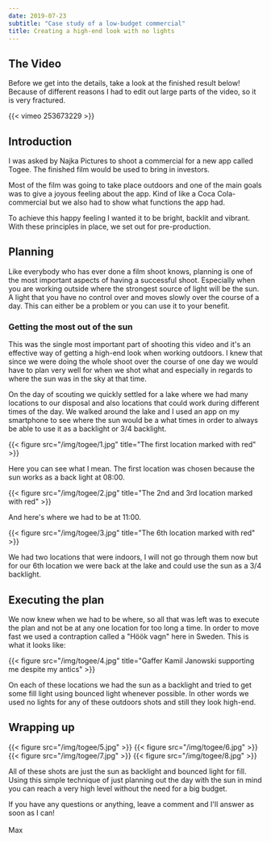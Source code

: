 ```yaml
---
date: 2019-07-23
subtitle: "Case study of a low-budget commercial"
title: Creating a high-end look with no lights
---
```


## The Video
Before we get into the details, take a look at the finished result below! Because of different reasons I had to edit out large parts of the video, so it is very fractured.

{{< vimeo 253673229 >}}

## Introduction
I was asked by Najka Pictures to shoot a commercial for a new app called Togee. The finished film would be used to bring in investors. 

Most of the film was going to take place outdoors and one of the main goals was to give a joyous feeling about the app. Kind of like a Coca Cola-commercial but we also had to show what functions the app had.  

To achieve this happy feeling I wanted it to be bright, backlit and vibrant. With these principles in place, we set out for pre-production.

## Planning
Like everybody who has ever done a film shoot knows, planning is one of the most important aspects of having a successful shoot. Especially when you are working outside where the strongest source of light will be the sun. A light that you have no control over and moves slowly over the course of a day. This can either be a problem or you can use it to your benefit. 

### Getting the most out of the sun
This was the single most important part of shooting this video and it's an effective way of getting a high-end look when working outdoors. I knew that since we were doing the whole shoot over the course of one day we would have to plan very well for when we shot what and especially in regards to where the sun was in the sky at that time.

On the day of scouting we quickly settled for a lake where we had many locations to our disposal and also locations that could work during different times of the day. We walked around the lake and I used an app on my smartphone to see where the sun would be a what times in order to always be able to use it as a backlight or 3/4 backlight.

{{< figure src="/img/togee/1.jpg" title="The first location marked with red" >}}

Here you can see what I mean. The first location was chosen because the sun works as a back light at 08:00.

{{< figure src="/img/togee/2.jpg" title="The 2nd and 3rd location marked with red" >}}

And here's where we had to be at 11:00.

{{< figure src="/img/togee/3.jpg" title="The 6th location marked with red" >}}

We had two locations that were indoors, I will not go through them now but for our 6th location we were back at the lake and could use the sun as a 3/4 backlight.

## Executing the plan
We now knew when we had to be where, so all that was left was to execute the plan and not be at any one location for too long a time. In order to move fast we used a contraption called a "Höök vagn" here in Sweden. This is what it looks like:

{{< figure src="/img/togee/4.jpg" title="Gaffer Kamil Janowski supporting me despite my antics" >}}

On each of these locations we had the sun as a backlight and tried to get some fill light using bounced light whenever possible. In other words we used no lights for any of these outdoors shots and still they look high-end. 


## Wrapping up
{{< figure src="/img/togee/5.jpg" >}}
{{< figure src="/img/togee/6.jpg" >}}
{{< figure src="/img/togee/7.jpg" >}}
{{< figure src="/img/togee/8.jpg" >}}

All of these shots are just the sun as backlight and bounced light for fill. Using this simple technique of just planning out the day with the sun in mind you can reach a very high level without the need for a big budget.

If you have any questions or anything, leave a comment and I'll answer as soon as I can!
<br>
<br>
Max